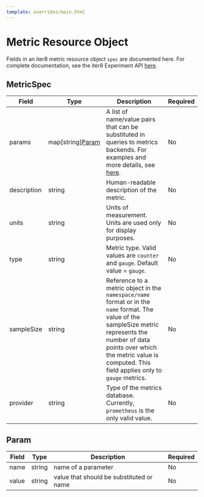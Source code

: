 ```yaml
---
template: overrides/main.html
---
```


# Metric Resource Object

Fields in an iter8 metric resource object `spec` are documented here. For complete documentation, see the iter8 Experiment API [here](https://pkg.go.dev/github.com/iter8-tools/etc3@v0.1.13-pre/api/v2alpha1).

## MetricSpec

| Field | Type         | Description | Required |
| ----- | ------------ | ----------- | -------- |
| params | map[string][Param](#param) | A list of name/value pairs that can be substituted in queries to metrics backends. For examples and more details, see [here](https://iter8.tools/usage/metrics/how-iter8-queries-metrics/).| No |
| description | string | Human-readable description of the metric. | No |
| units | string | Units of measurement. Units are used only for display purposes. | No |
| type | string | Metric type. Valid values are `counter` and `gauge`. Default value = `gauge`. | No |
| sampleSize | string | Reference to a metric object in the `namespace/name` format or in the `name` format. The value of the sampleSize metric represents the number of data points over which the metric value is computed. This field applies only to `gauge` metrics. | No |
| provider | string | Type of the metrics database. Currently, `prometheus` is the only valid value. | No |

## Param

| Field | Type         | Description | Required |
| ----- | ------------ | ----------- | -------- |
| name | string | name of a parameter | No |
| value | string | value that should be substituted or name | No |